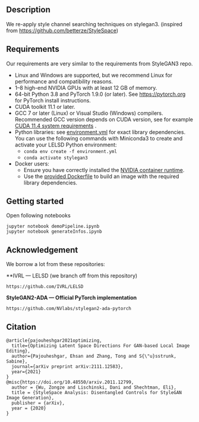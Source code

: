 ## Description
We re-apply style channel searching techniques on stylegan3. (inspired from https://github.com/betterze/StyleSpace)

## Requirements

Our requirements are very similar to the requirements from StyleGAN3 repo.

* Linux and Windows are supported, but we recommend Linux for performance and compatibility reasons.
* 1&ndash;8 high-end NVIDIA GPUs with at least 12 GB of memory.
* 64-bit Python 3.8 and PyTorch 1.9.0 (or later). See https://pytorch.org for PyTorch install instructions.
* CUDA toolkit 11.1 or later.
* GCC 7 or later (Linux) or Visual Studio (Windows) compilers. Recommended GCC version depends on CUDA version, see for
  example [CUDA 11.4 system requirements](https://docs.nvidia.com/cuda/archive/11.4.1/cuda-installation-guide-linux/index.html#system-requirements)
  .
* Python libraries: see [environment.yml](./environment.yml) for exact library dependencies. You can use the following
  commands with Miniconda3 to create and activate your LELSD Python environment:
    - `conda env create -f environment.yml`
    - `conda activate stylegan3`
* Docker users:
    - Ensure you have correctly installed
      the [NVIDIA container runtime](https://docs.docker.com/config/containers/resource_constraints/#gpu).
    - Use the [provided Dockerfile](./Dockerfile) to build an image with the required library dependencies.

## Getting started

Open following notebooks 

```
jupyter notebook demoPipeline.ipynb
jupyter notebook generateInfos.ipynb
```

## Acknowledgement

We borrow a lot from these repositories:

**IVRL — LELSD (we branch off from this repository)

```
https://github.com/IVRL/LELSD
```

**StyleGAN2-ADA — Official PyTorch implementation**

```
https://github.com/NVlabs/stylegan2-ada-pytorch
```
## Citation
```
@article{pajouheshgar2021optimizing,
  title={Optimizing Latent Space Directions For GAN-based Local Image Editing},
  author={Pajouheshgar, Ehsan and Zhang, Tong and S{\"u}sstrunk, Sabine},
  journal={arXiv preprint arXiv:2111.12583},
  year={2021}
}
@misc{https://doi.org/10.48550/arxiv.2011.12799,
  author = {Wu, Zongze and Lischinski, Dani and Shechtman, Eli},
  title = {StyleSpace Analysis: Disentangled Controls for StyleGAN Image Generation},
  publisher = {arXiv},
  year = {2020}
}
```
